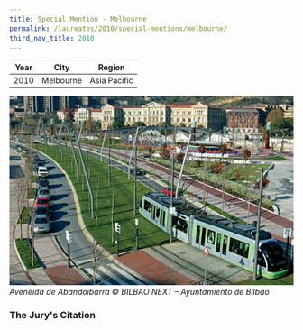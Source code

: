 ```yaml
---
title: Special Mention - Melbourne
permalink: /laureates/2010/special-mentions/melbourne/
third_nav_title: 2010
---
```


| Year | City | Region |
|--|--|--|
| 2010 | Melbourne | Asia Pacific |

![Aveneida de Abandoibarra](/images/laureates/bilbao.jpg)
_Aveneida de Abandoibarra © BILBAO NEXT – Ayuntamiento de Bilbao_

### **The Jury's Citation**
